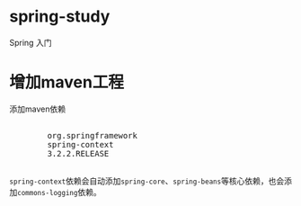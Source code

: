 # spring-study
Spring 入门

<h1>增加maven工程</h1>
<p>添加maven依赖</p>
<pre>
  <dependency>
		<groupId>org.springframework</groupId>
		<artifactId>spring-context</artifactId>
		<version>3.2.2.RELEASE</version>
	</dependency>
</pre>
<p><code>spring-context</code>依赖会自动添加<code>spring-core</code>、<code>spring-beans</code>等核心依赖，也会添加<code>commons-logging</code>依赖。</p>
